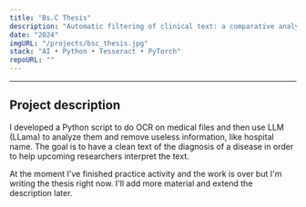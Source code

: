 ```yaml
---
title: "Bs.C Thesis"
description: "Automatic filtering of clinical text: a comparative analysis of structure-based, ontology-based, and LLM-based approaches."
date: "2024"
imgURL: "/projects/bsc_thesis.jpg"
stack: "AI • Python • Tesseract • PyTorch"
repoURL: ""
---
```


---

## Project description

I developed a Python script to do OCR on medical files and then use LLM (LLama) to analyze them and remove useless information, like hospital name. The goal is to have a clean text of the diagnosis of a disease in order to help upcoming researchers interpret the text.

At the moment I've finished practice activity and the work is over but I'm writing the thesis right now. I'll add more material and extend the description later.
